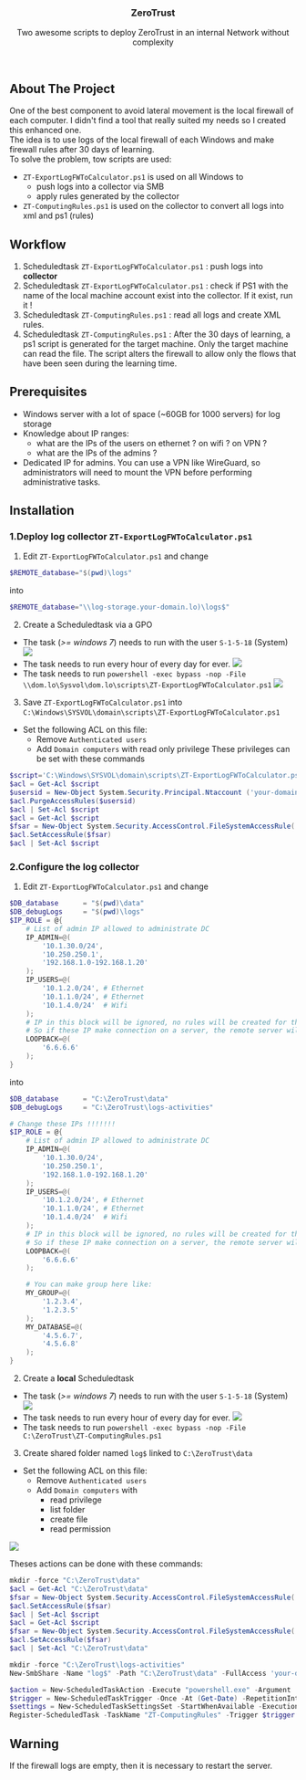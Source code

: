 <div align="center">
  <h3 align="center">ZeroTrust</h3>

  <p align="center">
    Two awesome scripts to deploy ZeroTrust in an internal Network without complexity
   </p>
</div>
<br>


## About The Project

One of the best component to avoid lateral movement is the local firewall of each computer. I didn't find a tool that really suited my needs so I created this enhanced one.<br>
The idea is to use logs of the local firewall of each Windows and make firewall rules after 30 days of learning.<br>
To solve the problem, tow scripts are used:
* `ZT-ExportLogFWToCalculator.ps1` is used on all Windows to
  * push logs into a collector via SMB
  * apply rules generated by the collector
* `ZT-ComputingRules.ps1` is used on the collector to convert all logs into xml and ps1 (rules)


## Workflow

1) Scheduledtask `ZT-ExportLogFWToCalculator.ps1` : push logs into **collector**
2) Scheduledtask `ZT-ExportLogFWToCalculator.ps1` : check if PS1 with the name of the local machine account exist into the collector. If it exist, run it !
3) Scheduledtask `ZT-ComputingRules.ps1` : read all logs and create XML rules.
4) Scheduledtask `ZT-ComputingRules.ps1` : After the 30 days of learning, a ps1 script is generated for the target machine. Only the target machine can read the file. The script alters the firewall to allow only the flows that have been seen during the learning time.


## Prerequisites

* Windows server with a lot of space (~60GB for 1000 servers) for log storage
* Knowledge about IP ranges:
	* what are the IPs of the users on ethernet ? on wifi ? on VPN ?
	* what are the IPs of the admins ?
* Dedicated IP for admins. You can use a VPN like WireGuard, so administrators will need to mount the VPN before performing administrative tasks.


## Installation
### 1.Deploy log collector `ZT-ExportLogFWToCalculator.ps1`
1) Edit `ZT-ExportLogFWToCalculator.ps1` and change
```ps1
$REMOTE_database="$(pwd)\logs"
```
into
```ps1
$REMOTE_database="\\log-storage.your-domain.lo)\logs$"
```

2) Create a Scheduledtask via a GPO
* The task (_>= windows 7_) needs to run with the user `S-1-5-18` (System)
![](img/task01.png)
* The task needs to run every hour of every day for ever.
![](img/task02.png)
* The task needs to run `powershell -exec bypass -nop -File \\dom.lo\Sysvol\dom.lo\scripts\ZT-ExportLogFWToCalculator.ps1`
![](img/task03.png)

3) Save `ZT-ExportLogFWToCalculator.ps1` into `C:\Windows\SYSVOL\domain\scripts\ZT-ExportLogFWToCalculator.ps1`
* Set the following ACL on this file:
  * Remove `Authenticated users`
  * Add `Domain computers` with read only privilege
These privileges can be set with these commands
```ps1
$script='C:\Windows\SYSVOL\domain\scripts\ZT-ExportLogFWToCalculator.ps1'
$acl = Get-Acl $script
$usersid = New-Object System.Security.Principal.Ntaccount ('your-domain.lo\Authenticated Users')
$acl.PurgeAccessRules($usersid)
$acl | Set-Acl $script
$acl = Get-Acl $script
$fsar = New-Object System.Security.AccessControl.FileSystemAccessRule('your-domain.lo\Domain computers', 'ReadAndExecute', 'Allow')
$acl.SetAccessRule($fsar)
$acl | Set-Acl $script
```

### 2.Configure the log collector
1) Edit `ZT-ExportLogFWToCalculator.ps1` and change
```ps1
$DB_database      = "$(pwd)\data"
$DB_debugLogs     = "$(pwd)\logs"
$IP_ROLE = @{
	# List of admin IP allowed to administrate DC
	IP_ADMIN=@(
		'10.1.30.0/24',
		'10.250.250.1',
		'192.168.1.0-192.168.1.20'
	);
	IP_USERS=@(
		'10.1.2.0/24', # Ethernet
		'10.1.1.0/24', # Ethernet
		'10.1.4.0/24'  # Wifi
	);
	# IP in this block will be ignored, no rules will be created for them.
	# So if these IP make connection on a server, the remote server will not make a rule for them.
	LOOPBACK=@(
		'6.6.6.6'
	);
}
```
into
```ps1
$DB_database      = "C:\ZeroTrust\data"
$DB_debugLogs     = "C:\ZeroTrust\logs-activities"

# Change these IPs !!!!!!!
$IP_ROLE = @{
	# List of admin IP allowed to administrate DC
	IP_ADMIN=@(
		'10.1.30.0/24',
		'10.250.250.1',
		'192.168.1.0-192.168.1.20'
	);
	IP_USERS=@(
		'10.1.2.0/24', # Ethernet
		'10.1.1.0/24', # Ethernet
		'10.1.4.0/24'  # Wifi
	);
	# IP in this block will be ignored, no rules will be created for them.
	# So if these IP make connection on a server, the remote server will not make a rule for them.
	LOOPBACK=@(
		'6.6.6.6'
	);

	# You can make group here like:
	MY_GROUP=@(
		'1.2.3.4',
		'1.2.3.5'
	);
	MY_DATABASE=@(
		'4.5.6.7',
		'4.5.6.8'
	);
}
```

2) Create a **local** Scheduledtask
* The task (_>= windows 7_) needs to run with the user `S-1-5-18` (System)
![](img/task01.png)
* The task needs to run every hour of every day for ever.
![](img/task02.png)
* The task needs to run `powershell -exec bypass -nop -File C:\ZeroTrust\ZT-ComputingRules.ps1`

3) Create shared folder named `log$` linked to `C:\ZeroTrust\data`
* Set the following ACL on this file:
  * Remove `Authenticated users`
  * Add `Domain computers` with
	  * read privilege
	  * list folder
	  * create file
	  * read permission

![](img/task04.png)

Theses actions can be done with these commands:
```ps1
mkdir -force "C:\ZeroTrust\data"
$acl = Get-Acl "C:\ZeroTrust\data"
$fsar = New-Object System.Security.AccessControl.FileSystemAccessRule('your-domain.lo\Domain computers', 'ReadAndExecute', 'Allow')
$acl.SetAccessRule($fsar)
$acl | Set-Acl $script
$acl = Get-Acl $script
$fsar = New-Object System.Security.AccessControl.FileSystemAccessRule('your-domain.lo\Domain computers', 'CreateFiles', 'Allow')
$acl.SetAccessRule($fsar)
$acl | Set-Acl "C:\ZeroTrust\data"

mkdir -force "C:\ZeroTrust\logs-activities"
New-SmbShare -Name "log$" -Path "C:\ZeroTrust\data" -FullAccess 'your-domain.lo\Domain computers' -ContinuouslyAvailable $true -CompressData $true -FolderEnumerationMode AccessBased

$action = New-ScheduledTaskAction -Execute "powershell.exe" -Argument '-exec bypass -nop -File C:\ZeroTrust\ZT-ComputingRules.ps1'
$trigger = New-ScheduledTaskTrigger -Once -At (Get-Date) -RepetitionInterval (New-TimeSpan -Hours 1)
$settings = New-ScheduledTaskSettingsSet -StartWhenAvailable -ExecutionTimeLimit (New-TimeSpan -Hours 2)
Register-ScheduledTask -TaskName "ZT-ComputingRules" -Trigger $trigger -User "NT AUTHORITY\SYSTEM" -Action $action -RunLevel Highest -Settings $settings -Force
```


## Warning
If the firewall logs are empty, then it is necessary to restart the server.